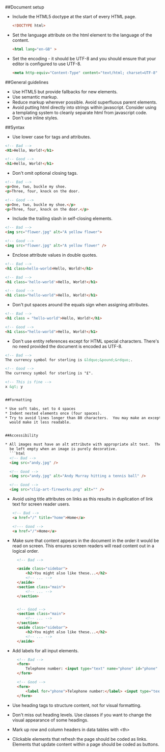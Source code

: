 
##Document setup

* Include the HTML5 doctype at the start of every HTML page.
  ```html
  <!DOCTYPE html>
  ```

* Set the language attribute on the html element to the language of the content.
  ```html
  <html lang="en-GB" >
  ```

* Set the encoding - it should be UTF-8 and you should ensure that your editor is configured
  to use UTF-8.
  ```html
  <meta http-equiv="Content-Type" content="text/html; charset=UTF-8" />
  ```


##General guidelines

* Use HTML5 but provide fallbacks for new elements.
* Use semantic markup.
* Reduce markup wherever possible. Avoid superfluous parent elements.
* Avoid putting html directly into strings within javascript.  Consider using a templating system
  to cleanly separate html from javascript code.
* Don't use inline styles.


##Syntax

* Use lower case for tags and attributes.
```html
<!-- Bad -->
<H1>Hello, World!</h1>

<!-- Good -->
<h1>Hello, World!</h1>
```

* Don't omit optional closing tags.
```html
<!-- Bad -->
<p>One, two, buckle my shoe.
<p>Three, four, knock on the door.

<!-- Good -->
<p>One, two, buckle my shoe.</p>
<p>Three, four, knock on the door.</p>
```

* Include the trailing slash in self-closing elements.
```html
<!-- Bad -->
<img src="flower.jpg" alt="A yellow flower">

<!-- Good -->
<img src="flower.jpg" alt="A yellow flower" />
```

* Enclose attribute values in double quotes.
```html
<!-- Bad -->
<h1 class=hello-world>Hello, World!</h1>

<!-- Bad -->
<h1 class='hello-world'>Hello, World!</h1>

<!-- Good -->
<h1 class="hello-world">Hello, World!</h1>
```
* Don't put spaces around the equals sign when assigning attributes.
```html
<!-- Bad -->
<h1 class = "hello-world">Hello, World!</h1>

<!-- Good -->
<h1 class="hello-world">Hello, World!</h1>
```

* Don't use entity references except for HTML special characters.  There's no need provided the
  document is encoded as UTF-8.
```html
<!-- Bad -->
The currency symbol for sterling is &ldquo;&pound;&rdquo;.

<!-- Good -->
The currency symbol for sterling is "£".

<!-- This is fine -->
x &gt; y


##Formatting

* Use soft tabs, set to 4 spaces
* Indent nested elements once (four spaces).
* Try to avoid lines longer than 80 characters.  You may make an exception when splitting the line
  would make it less readable.


##Accessibility

* All images must have an alt attribute with appropriate alt text.  The alt attribute may
  be left empty when an image is purely decorative.
  ```html
  <!-- Bad -->
  <img src="andy.jpg" />

  <!-- Good -->
  <img src="andy.jpg" alt="Andy Murray hitting a tennis ball" />

  <!-- Good -->
  <img src="clip-art-fireworks.png" alt="" />
  ```

* Avoid using title attributes on links as this results in duplication of link text
  for screen reader users.
  ```html
  <!-- Bad -->
  <a href="/" title="home">Home</a>

  <!--- Good -->
  <a href="/">Home</a>
  ```


* Make sure that content appears in the document in the order it would be read on screen.
  This ensures screen readers will read content out in a logical order.
  ```html
    <!-- Bad -->

    <aside class="sidebar">
        <h2>You might also like these...</h2>
        <!-- ... -->
    </aside>
    <section class="main">
        <!-- ... -->
    </section>


    <!-- Good -->
    <section class="main">
        <!-- ... -->
    </section>
    <aside class="sidebar">
        <h2>You might also like these...</h2>
        <!-- ... -->
    </aside>

  ```

* Add labels for all input elements.

  ```html
    <!-- Bad -->
    <form>
        Telephone number: <input type="text" name="phone" id="phone" />
    </form>

    <!-- Good -->
    <form>
        <label for="phone">Telephone number:</label> <input type="text" name="phone" id="phone" />
    </form>

  ```
* Use heading tags to structure content, not for visual formatting.

* Don't miss out heading levels.  Use classes if you want to change the visual appearance of some
  headings.
* Mark up row and column headers in data tables with &lt;th&gt;
* Clickable elements that refresh the page should be coded as links. Elements that update content
  within a page should be coded as buttons.
